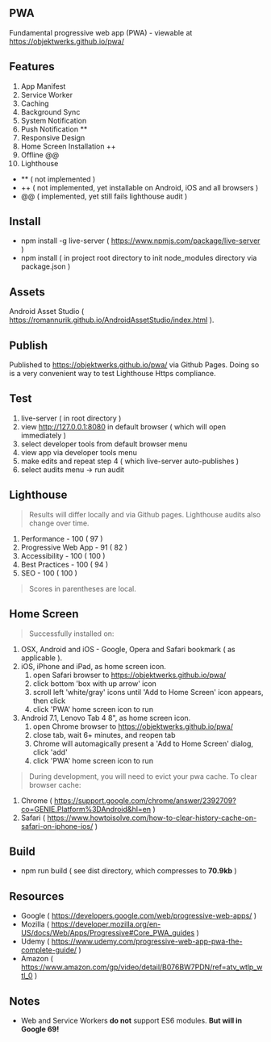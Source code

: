 PWA
---
Fundamental progressive web app (PWA) - viewable at https://objektwerks.github.io/pwa/

Features
--------
1. App Manifest
2. Service Worker
3. Caching
4. Background Sync
5. System Notification
6. Push Notification **
7. Responsive Design
8. Home Screen Installation ++
9. Offline @@
10. Lighthouse

* ** ( not implemented )
* ++ ( not implemented, yet installable on Android, iOS and all browsers )
* @@ ( implemented, yet still fails lighthouse audit )

Install
-------
* npm install -g live-server ( https://www.npmjs.com/package/live-server )
* npm install ( in project root directory to init node_modules directory via package.json )

Assets
------
Android Asset Studio ( https://romannurik.github.io/AndroidAssetStudio/index.html ).

Publish
-------
Published to https://objektwerks.github.io/pwa/ via Github Pages. Doing so is a very
convenient way to test Lighthouse Https compliance.

Test
----
1. live-server ( in root directory )
2. view http://127.0.0.1:8080 in default browser ( which will open immediately )
3. select developer tools from default browser menu
4. view app via developer tools menu
5. make edits and repeat step 4 ( which live-server auto-publishes )
6. select audits menu -> run audit

Lighthouse
----------
>Results will differ locally and via Github pages. Lighthouse audits also change over time.

1. Performance - 100 ( 97 )
2. Progressive Web App - 91 ( 82 )
3. Accessibility - 100 ( 100 )
4. Best Practices - 100 ( 94 )
5. SEO - 100 ( 100 )

>Scores in parentheses are local.

Home Screen
-----------
>Successfully installed on:

1. OSX, Android and iOS - Google, Opera and Safari bookmark ( as applicable ).
2. iOS, iPhone and iPad, as home screen icon.
    1. open Safari browser to https://objektwerks.github.io/pwa/
    2. click bottom 'box with up arrow' icon
    3. scroll left 'white/gray' icons until 'Add to Home Screen' icon appears, then click
    4. click 'PWA' home screen icon to run
3. Android 7.1, Lenovo Tab 4 8", as home screen icon.
    1. open Chrome browser to https://objektwerks.github.io/pwa/
    2. close tab, wait 6+ minutes, and reopen tab
    3. Chrome will automagically present a 'Add to Home Screen' dialog, click 'add'
    4. click 'PWA' home screen icon to run

>During development, you will need to evict your pwa cache. To clear browser cache:

1. Chrome ( https://support.google.com/chrome/answer/2392709?co=GENIE.Platform%3DAndroid&hl=en )
2. Safari ( https://www.howtoisolve.com/how-to-clear-history-cache-on-safari-on-iphone-ios/ )

Build
-----
* npm run build ( see dist directory, which compresses to **70.9kb** )

Resources
---------
* Google ( https://developers.google.com/web/progressive-web-apps/ )
* Mozilla ( https://developer.mozilla.org/en-US/docs/Web/Apps/Progressive#Core_PWA_guides )
* Udemy ( https://www.udemy.com/progressive-web-app-pwa-the-complete-guide/ )
* Amazon ( https://www.amazon.com/gp/video/detail/B076BW7PDN/ref=atv_wtlp_wtl_0 )

Notes
-----
* Web and Service Workers **do not** support ES6 modules. **But will in Google 69!**
